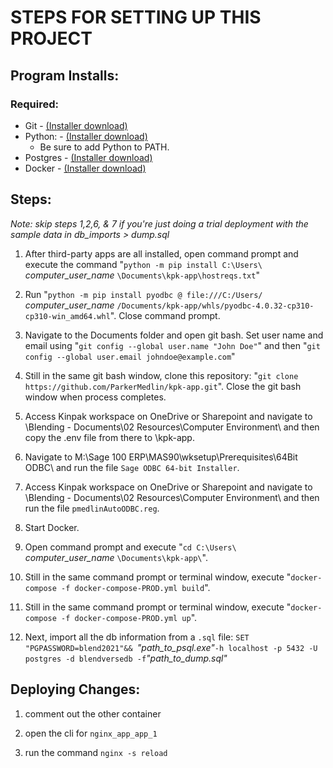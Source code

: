 # STEPS FOR SETTING UP THIS PROJECT 

## Program Installs:

### Required:
 - Git - <a href="https://git-scm.com/download/">(Installer download)</a>
 - Python: - <a href="https://www.python.org/downloads/">(Installer download)</a>
    - Be sure to add Python to PATH.
 - Postgres - <a href="https://www.postgresql.org/download/">(Installer download)</a>
 - Docker - <a href="https://docs.docker.com/desktop/install/windows-install/">(Installer download)</a>



## Steps:
<em>Note: skip steps 1,2,6, & 7 if you're just doing a trial deployment with the sample data in db_imports > dump.sql</em>

1. After third-party apps are all installed, open command prompt and execute the command "`python -m pip install C:\Users\` *computer_user_name* `\Documents\kpk-app\hostreqs.txt`"
   
2. Run "`python -m pip install pyodbc @ file:///C:/Users/` *computer_user_name* `/Documents/kpk-app/whls/pyodbc-4.0.32-cp310-cp310-win_amd64.whl`". Close command prompt.

3. Navigate to the Documents folder and open git bash. Set user name and email using "`git config --global user.name "John Doe"`" and then "`git config --global user.email johndoe@example.com`"

4. Still in the same git bash window, clone this repository: "`git clone https://github.com/ParkerMedlin/kpk-app.git`". Close the git bash window when process completes. 

5. Access Kinpak workspace on OneDrive or Sharepoint and navigate to \Blending - Documents\02 Resources\Computer Environment\ and then copy the .env file from there to \kpk-app\.

6.  Navigate to M:\Sage 100 ERP\MAS90\wksetup\Prerequisites\64Bit ODBC\ and run the file `Sage ODBC 64-bit Installer`. 

7. Access Kinpak workspace on OneDrive or Sharepoint and navigate to \Blending - Documents\02 Resources\Computer Environment\ and then run the file `pmedlinAutoODBC.reg`.

8. Start Docker.

9. Open command prompt and execute  "`cd C:\Users\` *computer_user_name* `\Documents\kpk-app\`".

10. Still in the same command prompt or terminal window, execute "`docker-compose -f docker-compose-PROD.yml build`".

11. Still in the same command prompt or terminal window, execute "`docker-compose -f docker-compose-PROD.yml up`".

12. Next, import all the db information from a `.sql` file: 
   `SET "PGPASSWORD=blend2021"&& `*"path_to_psql.exe"*` -h localhost -p 5432 -U postgres -d blendversedb -f `*"path_to_dump.sql"*


## Deploying Changes:
1. comment out the other container

2. open the cli for `nginx_app_app_1`

3. run the command `nginx -s reload`